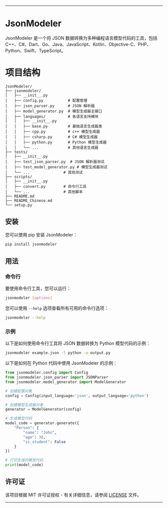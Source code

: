 
---

# JsonModeler

JsonModeler 是一个将 JSON 数据转换为多种编程语言模型代码的工具，包括 C++、C#、Dart、Go、Java、JavaScript、Kotlin、Objective-C、PHP、Python、Swift、TypeScript。

# 项目结构

```
JsonModeler/
├── jsonmodeler/
│   ├── __init__.py
│   ├── config.py           # 配置管理
│   ├── json_parser.py      # JSON 解析器
│   ├── model_generator.py  # 模型生成器主接口
│   ├── languages/          # 各语言支持模块
│   │   ├── __init__.py
│   │   ├── base.py         # 基础语言生成器类
│   │   ├── cpp.py          # c++ 模型生成器
│   │   ├── csharp.py       # C# 模型生成器
│   │   ├── python.py       # Python 模型生成器
│   │   └── ...             # 其他语言生成器
├── tests/
│   ├── __init__.py
│   ├── test_json_parser.py  # JSON 解析器测试
│   ├── test_model_generator.py # 模型生成器测试
│   └── ...               # 其他测试
├── scripts/
│   ├── __init__.py
│   ├── convert.py        # 命令行工具
│   └── ...               # 其他脚本
├── README.md
├── README_Chinese.md
└── setup.py
```

## 安装

您可以使用 pip 安装 JsonModeler：

```bash
pip install jsonmodeler
```

## 用法

### 命令行

要使用命令行工具，您可以运行：

```bash
jsonmodeler [options]
```

您可以使用 `--help` 选项查看所有可用的命令行选项：

```bash
jsonmodeler --help
```

### 示例

以下是如何使用命令行工具将 JSON 数据转换为 Python 模型代码的示例：

```bash
jsonmodeler example.json -l python -o output.py
```

以下是如何在 Python 代码中使用 JsonModeler 的示例：

```python
from jsonmodeler.config import Config
from jsonmodeler.json_parser import JSONParser
from jsonmodeler.model_generator import ModelGenerator

# 创建配置对象
config = Config(input_language='json', output_language='python')

# 创建模型生成器对象
generator = ModelGenerator(config)

# 生成模型代码
model_code = generator.generate({
    "Person": {
        "name": "John",
        "age": 30,
        "is_student": False
    }
})

# 打印生成的模型代码
print(model_code)
```

## 许可证

该项目根据 MIT 许可证授权 - 有关详细信息，请参阅 [LICENSE](LICENSE) 文件。

---
